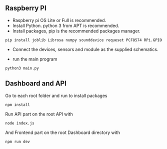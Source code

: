 ## Raspberry PI
- Raspberry pi OS Lite or Full is recommended.
- Install Python. python 3 from APT is recommended.
- Install packages, pip is the recommended packages manager.
```
pip install joblib Librosa numpy sounddevice requeset PCF8574 RPi.GPIO
```
- Connect the devices, sensors and module as the supplied schematics.
  
- run the main program
```
python3 main.py
```

## Dashboard and API
Go to each root folder and run to install packages
```
npm install
```

Run API part on the root API with
```
node index.js
```
And Frontend part on the root Dashboard directory with
```
npm run dev
```
